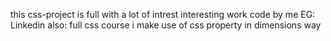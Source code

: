 this css-project is full with a lot of intrest  interesting work code by me 
EG: Linkedin
also: full css course 
i make use of css property in dimensions way
